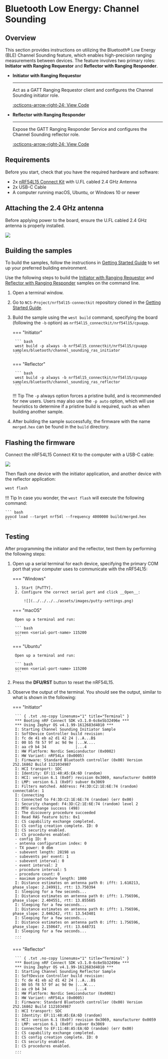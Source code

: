 # Bluetooth Low Energy: Channel Sounding

## Overview

This section provides instructions on utilizing the Bluetooth® Low Energy (BLE) Channel Sounding feature, which enables high-precision ranging measurements between devices. The feature involves two primary roles: __Initiator with Ranging Requestor__ and __Reflector with Ranging Responder__.

<div class="grid cards" markdown>

-   __Initiator with Ranging Requestor__

	---

	Act as a GATT Ranging Requestor client and configures the Channel Sounding initiator role.

	[:octicons-arrow-right-24: View Code][Initiator with Ranging Requestor]

-   __Reflector with Ranging Responder__

	---

	Expose the GATT Ranging Responder Service and configures the Channel Sounding reflector role.

	[:octicons-arrow-right-24: View Code][Reflector with Ranging Responder]

</div>

## Requirements

Before you start, check that you have the required hardware and software:

- 2x [nRF54L15 Connect Kit](https://makerdiary.com/products/nrf54l15-connectkit) with U.FL cabled 2.4 GHz Antenna
- 2x USB-C Cable
- A computer running macOS, Ubuntu, or Windows 10 or newer

## Attaching the 2.4 GHz antenna

Before applying power to the board, ensure the U.FL cabled 2.4 GHz antenna is properly installed.

![](../../../../assets/images/attaching-bt-antenna.png)

## Building the samples

To build the samples, follow the instructions in [Getting Started Guide] to set up your preferred building environment.

Use the following steps to build the [Initiator with Ranging Requestor] and [Reflector with Ranging Responder] samples on the command line.

1. Open a terminal window.

2. Go to `NCS-Project/nrf54l15-connectkit` repository cloned in the [Getting Started Guide].

3. Build the sample using the `west build` command, specifying the board (following the `-b` option) as `nrf54l15_connectkit/nrf54l15/cpuapp`.

	=== "Initiator"

		``` bash
		west build -p always -b nrf54l15_connectkit/nrf54l15/cpuapp samples/bluetooth/channel_sounding_ras_initiator
		```

	=== "Reflector"

		``` bash
		west build -p always -b nrf54l15_connectkit/nrf54l15/cpuapp samples/bluetooth/channel_sounding_ras_reflector
		```

	!!! Tip
		The `-p` always option forces a pristine build, and is recommended for new users. Users may also use the `-p auto` option, which will use heuristics to determine if a pristine build is required, such as when building another sample.

4. After building the sample successfully, the firmware with the name `merged.hex` can be found in the `build` directory.

## Flashing the firmware

Connect the nRF54L15 Connect Kit to the computer with a USB-C cable:

![](../../../../assets/images/connecting-board-with-bt-ant.png)

Then flash one device with the initiator application, and another device with the reflector application:

``` bash
west flash
```

!!! Tip
	In case you wonder, the `west flash` will execute the following command:

	``` bash
	pyocd load --target nrf54l --frequency 4000000 build/merged.hex
	```

## Testing

After programming the initiator and the reflector, test them by performing the following steps:

1. Open up a serial terminal for each device, specifying the primary COM port that your computer uses to communicate with the nRF54L15:

	=== "Windows"

		1. Start [PuTTY].
		2. Configure the correct serial port and click __Open__:

			![](../../../../assets/images/putty-settings.png)

	=== "macOS"

		Open up a terminal and run:

		``` bash
		screen <serial-port-name> 115200
		```

	=== "Ubuntu"

		Open up a terminal and run:

		``` bash
		screen <serial-port-name> 115200
		```

2. Press the __DFU/RST__ button to reset the nRF54L15.

3. Observe the output of the terminal. You should see the output, similar to what is shown in the following:

	=== "Initiator"

		``` { .txt .no-copy linenums="1" title="Terminal" }
		*** Booting nRF Connect SDK v3.1.0-6c6e5b32496e ***
		*** Using Zephyr OS v4.1.99-1612683d4010 ***
		I: Starting Channel Sounding Initiator Sample
		I: SoftDevice Controller build revision:
		I: fc de 41 eb a2 d1 42 24 |..A...B$
		I: 00 b5 f8 57 9f ac 9d 9e |...W....
		I: aa c9 b4 34             |...4
		I: HW Platform: Nordic Semiconductor (0x0002)
		I: HW Variant: nRF54Lx (0x0005)
		I: Firmware: Standard Bluetooth controller (0x00) Version 252.16862 Build 1121034987
		I: HCI transport: SDC
		I: Identity: EF:11:48:A5:EA:6D (random)
		I: HCI: version 6.1 (0x0f) revision 0x3069, manufacturer 0x0059
		I: LMP: version 6.1 (0x0f) subver 0x3069
		I: Filters matched. Address: F4:3D:C2:1E:6E:74 (random) connectable: 1
		I: Connecting
		I: Connected to F4:3D:C2:1E:6E:74 (random) (err 0x00)
		I: Security changed: F4:3D:C2:1E:6E:74 (random) level 2
		I: MTU exchange success (498)
		I: The discovery procedure succeeded
		I: Read RAS feature bits: 0x1
		I: CS capability exchange completed.
		I: CS config creation complete. ID: 0
		I: CS security enabled.
		I: CS procedures enabled:
		- config ID: 0
		- antenna configuration index: 0
		- TX power: 0 dbm
		- subevent length: 28198 us
		- subevents per event: 1
		- subevent interval: 0
		- event interval: 2
		- procedure interval: 5
		- procedure count: 0
		- maximum procedure length: 1000
		I: Distance estimates on antenna path 0: ifft: 1.610213, phase_slope: 2.249911, rtt: 13.750394
		I: Sleeping for a few seconds...
		I: Distance estimates on antenna path 0: ifft: 1.756596, phase_slope: 2.404551, rtt: 13.855685
		I: Sleeping for a few seconds...
		I: Distance estimates on antenna path 0: ifft: 1.756596, phase_slope: 2.046242, rtt: 13.543401
		I: Sleeping for a few seconds...
		I: Distance estimates on antenna path 0: ifft: 1.756596, phase_slope: 2.150647, rtt: 13.648731
		I: Sleeping for a few seconds...
		...
		```

	=== "Reflector"

		``` { .txt .no-copy linenums="1" title="Terminal" }
		*** Booting nRF Connect SDK v3.1.0-6c6e5b32496e ***
		*** Using Zephyr OS v4.1.99-1612683d4010 ***
		I: Starting Channel Sounding Reflector Sample
		I: SoftDevice Controller build revision:
		I: fc de 41 eb a2 d1 42 24 |..A...B$
		I: 00 b5 f8 57 9f ac 9d 9e |...W....
		I: aa c9 b4 34             |...4
		I: HW Platform: Nordic Semiconductor (0x0002)
		I: HW Variant: nRF54Lx (0x0005)
		I: Firmware: Standard Bluetooth controller (0x00) Version 252.16862 Build 1121034987
		I: HCI transport: SDC
		I: Identity: EF:11:48:A5:EA:6D (random)
		I: HCI: version 6.1 (0x0f) revision 0x3069, manufacturer 0x0059
		I: LMP: version 6.1 (0x0f) subver 0x3069
		I: Connected to EF:11:48:A5:EA:6D (random) (err 0x00)
		I: CS capability exchange completed.
		I: CS config creation complete. ID: 0
		I: CS security enabled.
		I: CS procedures enabled.
		...
		```

[Getting Started Guide]: ../../getting-started.md
[Initiator with Ranging Requestor]: https://github.com/makerdiary/nrf54l15-connectkit/tree/main/samples/bluetooth/channel_sounding_ras_initiator
[Reflector with Ranging Responder]: https://github.com/makerdiary/nrf54l15-connectkit/tree/main/samples/bluetooth/channel_sounding_ras_reflector
[PuTTY]: https://apps.microsoft.com/store/detail/putty/XPFNZKSKLBP7RJ
